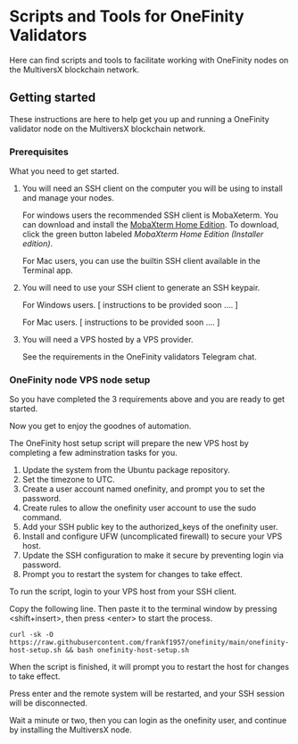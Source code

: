 # Scripts and Tools for OneFinity Validators

Here can find scripts and tools to facilitate working with OneFinity nodes on the MultiversX blockchain network. 

## Getting started

These instructions are here to help get you up and running a OneFinity validator node on the MultiversX blockchain network.

### Prerequisites

What you need to get started. 

1. You will need an SSH client on the computer you will be using to install and manage your nodes. 

    For windows users the recommended SSH client is MobaXeterm. 
    You can download and install the 
    [MobaXterm Home Edition](https://mobaxterm.mobatek.net/download-home-edition.html). 
    To download, click the green button labeled _MobaXterm Home Edition (Installer edition)_.

    For Mac users, you can use the builtin SSH client available in the Terminal app. 

2. You will need to use your SSH client to generate an SSH keypair.

    For Windows users. [ instructions to be provided soon .... ]

    For Mac users. [ instructions to be provided soon .... ]

3. You will need a VPS hosted by a VPS provider. 

    See the requirements in the OneFinity validators Telegram chat. 

### OneFinity node VPS node setup

So you have completed the 3 requirements above and you are ready to get started.  

Now you get to enjoy the goodnes of automation. 

The OneFinity host setup script will prepare the new VPS host by completing a few adminstration tasks for you.

1. Update the system from the Ubuntu package repository.
1. Set the timezone to UTC.
1. Create a user account named onefinity, and prompt you to set the password.
1. Create rules to allow the onefinity user account to use the sudo command.
1. Add your SSH public key to the authorized_keys of the onefinity user.
1. Install and configure UFW (uncomplicated firewall) to secure your VPS host.
1. Update the SSH configuration to make it secure by preventing login via password.
1. Prompt you to restart the system for changes to take effect.

To run the script, login to your VPS host from your SSH client.

Copy the following line. Then paste it to the terminal window by pressing \<shift+insert\>, then press \<enter\> to start the process. 

~~~
curl -sk -O https://raw.githubusercontent.com/frankf1957/onefinity/main/onefinity-host-setup.sh && bash onefinity-host-setup.sh
~~~

When the script is finished, it will prompt you to restart the host for changes to take effect.

Press enter and the remote system will be restarted, and your SSH session will be disconnected. 

Wait a minute or two, then you can login as the onefinity user, and continue by installing the MultiversX node. 


